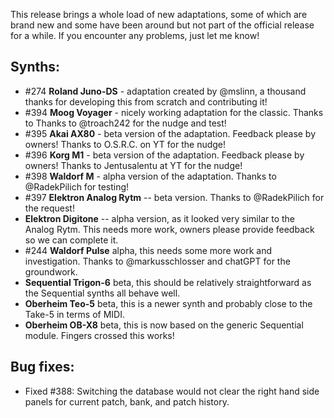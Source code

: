This release brings a whole load of new adaptations, some of which are brand new and some have been around but not part of the
official release for a while. If you encounter any problems, just let me know!

## Synths:

* \#274 **Roland Juno-DS** - adaptation created by @mslinn, a thousand thanks for developing this from scratch and contributing it!
* \#394 **Moog Voyager** - nicely working adaptation for the classic. Thanks to Thanks to @troach242 for the nudge and test!
* \#395 **Akai AX80** - beta version of the adaptation. Feedback please by owners! Thanks to O.S.R.C. on YT for the nudge! 
* \#396 **Korg M1** - beta version of the adaptation. Feedback please by owners! Thanks to Jentusalentu at YT for the nudge!
* \#398 **Waldorf M** - alpha version of the adaptation. Thanks to @RadekPilich for testing!
* \#397 **Elektron Analog Rytm** -- beta version. Thanks to @RadekPilich for the request!
* **Elektron Digitone** -- alpha version, as it looked very similar to the Analog Rytm. This needs more work, owners please provide feedback so we can complete it.
* \#244 **Waldorf Pulse** alpha, this needs some more work and investigation. Thanks to @markusschlosser and chatGPT for the groundwork.
* **Sequential Trigon-6** beta, this should be relatively straightforward as the Sequential synths all behave well.
* **Oberheim Teo-5** beta, this is a newer synth and probably close to the Take-5 in terms of MIDI.
* **Oberheim OB-X8** beta, this is now based on the generic Sequential module. Fingers crossed this works!

## Bug fixes:

* Fixed \#388: Switching the database would not clear the right hand side panels for current patch, bank, and patch history.
